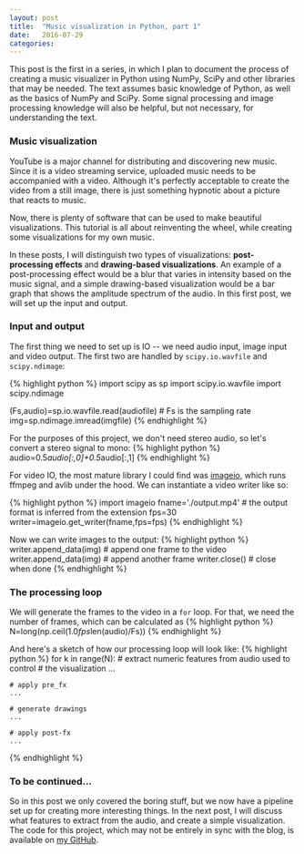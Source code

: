 ```yaml
---
layout: post
title:  "Music visualization in Python, part 1"
date:   2016-07-29
categories: 
---
```


This post is the first in a series, in which I plan to document the process of
creating a music visualizer in Python using NumPy, SciPy and other libraries
that may be needed. The text assumes basic knowledge of Python, as well as the
basics of NumPy and SciPy. Some signal processing and image processing knowledge
will also be helpful, but not necessary, for understanding the text.

### Music visualization 
YouTube is a major channel for distributing and discovering new music. Since it
is a video streaming service, uploaded music needs to be accompanied with a
video. Although it's perfectly acceptable to create the video from a still
image, there is just something hypnotic about a picture that reacts to music.

Now, there is plenty of software that can be used to make beautiful
visualizations. This tutorial is all about reinventing the wheel, while 
creating some visualizations for my own music.

In these posts, I will distinguish two types of visualizations:
**post-processing effects** and **drawing-based visualizations**. An example of
a post-processing effect would be a blur that varies in intensity based on the
music signal, and a simple drawing-based visualization would be a bar graph that
shows the amplitude spectrum of the audio. In this first post, we will set up
the input and output.

### Input and output
The first thing we need to set up is IO -- we need audio input, image input and
video output. The first two are handled by `scipy.io.wavfile` and
`scipy.ndimage`:

{% highlight python %}
import scipy as sp
import scipy.io.wavfile
import scipy.ndimage

(Fs,audio)=sp.io.wavfile.read(audiofile) # Fs is the sampling rate
img=sp.ndimage.imread(imgfile)
{% endhighlight %}

For the purposes of this project, we don't need stereo audio, so let's
convert a stereo signal to mono:
{% highlight python %}
audio=0.5*audio[:,0]+0.5*audio[:,1]
{% endhighlight %}

For video IO, the most mature library I could find was
[imageio](https://imageio.github.io/), which runs ffmpeg and avlib under the
hood. We can instantiate a video writer like so:

{% highlight python %}
import imageio
fname='./output.mp4' # the output format is inferred from the extension
fps=30
writer=imageio.get_writer(fname,fps=fps)
{% endhighlight %}

Now we can write images to the output:
{% highlight python %}
writer.append_data(img) # append one frame to the video
writer.append_data(img) # append another frame 
writer.close() # close when done
{% endhighlight %}

### The processing loop
We will generate the frames to the video in a `for` loop. For that, we need the
number of frames, which can be calculated as 
{% highlight python %}
N=long(np.ceil(1.0*fps*len(audio)/Fs))
{% endhighlight %}

And here's a sketch of how our processing loop will look like:
{% highlight python %}
for k in range(N):
    # extract numeric features from audio used to control
    # the visualization
    ...

    # apply pre_fx
    ...

    # generate drawings
    ...

    # apply post-fx
    ...

{% endhighlight %}

### To be continued...
So in this post we only covered the boring stuff, but we now have a pipeline set
up for creating more interesting things. In the next post, I will discuss what
features to extract from the audio, and create a simple visualization. The code
for this project, which may not be entirely in sync with the blog, is available
on [my GitHub](https://github.com/eerlich/beatviz).

